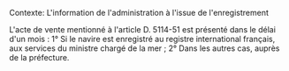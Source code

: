 Contexte: L'information de l'administration à l'issue de l'enregistrement

L'acte de vente mentionné à l'article D. 5114-51 est présenté dans le délai d'un mois : 1° Si le navire est enregistré au registre international français, aux services du ministre chargé de la mer ; 2° Dans les autres cas, auprès de la préfecture.